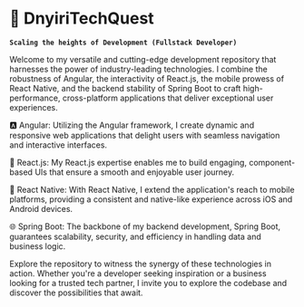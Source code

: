 # 🚀 DnyiriTechQuest

**`Scaling the heights of Development (Fullstack Developer)`**

Welcome to my versatile and cutting-edge development repository that harnesses the power of industry-leading technologies. I combine the robustness of Angular, the interactivity of React.js, the mobile prowess of React Native, and the backend stability of Spring Boot to craft high-performance, cross-platform applications that deliver exceptional user experiences.

🅰️ Angular: Utilizing the Angular framework, I create dynamic and responsive web applications that delight users with seamless navigation and interactive interfaces.

🌟 React.js: My React.js expertise enables me to build engaging, component-based UIs that ensure a smooth and enjoyable user journey.

📱 React Native: With React Native, I extend the application's reach to mobile platforms, providing a consistent and native-like experience across iOS and Android devices.

🌐 Spring Boot: The backbone of my backend development, Spring Boot, guarantees scalability, security, and efficiency in handling data and business logic.

Explore the repository to witness the synergy of these technologies in action. Whether you're a developer seeking inspiration or a business looking for a trusted tech partner, I invite you to explore the codebase and discover the possibilities that await.




